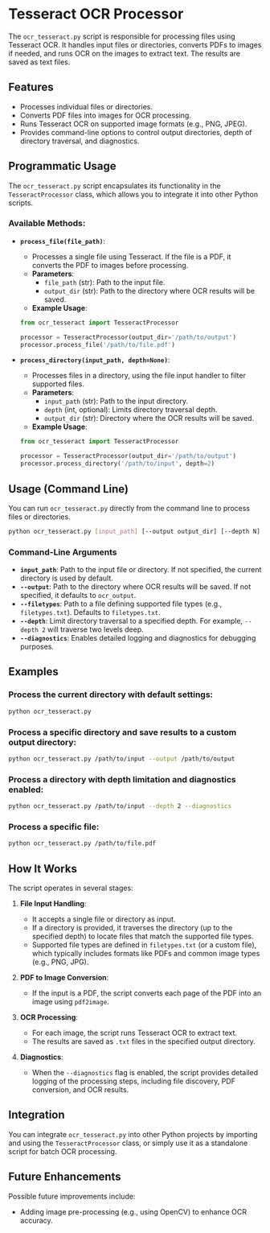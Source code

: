 
# Tesseract OCR Processor

The `ocr_tesseract.py` script is responsible for processing files using Tesseract OCR. It handles input files or directories, converts PDFs to images if needed, and runs OCR on the images to extract text. The results are saved as text files.

## Features

- Processes individual files or directories.
- Converts PDF files into images for OCR processing.
- Runs Tesseract OCR on supported image formats (e.g., PNG, JPEG).
- Provides command-line options to control output directories, depth of directory traversal, and diagnostics.

## Programmatic Usage

The `ocr_tesseract.py` script encapsulates its functionality in the `TesseractProcessor` class, which allows you to integrate it into other Python scripts.

### Available Methods:

- **`process_file(file_path)`**: 
    - Processes a single file using Tesseract. If the file is a PDF, it converts the PDF to images before processing.
    - **Parameters**:
        - `file_path` (str): Path to the input file.
        - `output_dir` (str): Path to the directory where OCR results will be saved.
    - **Example Usage**:
    ```python
    from ocr_tesseract import TesseractProcessor

    processor = TesseractProcessor(output_dir='/path/to/output')
    processor.process_file('/path/to/file.pdf')
    ```

- **`process_directory(input_path, depth=None)`**:
    - Processes files in a directory, using the file input handler to filter supported files.
    - **Parameters**:
        - `input_path` (str): Path to the input directory.
        - `depth` (int, optional): Limits directory traversal depth.
        - `output_dir` (str): Directory where the OCR results will be saved.
    - **Example Usage**:
    ```python
    from ocr_tesseract import TesseractProcessor

    processor = TesseractProcessor(output_dir='/path/to/output')
    processor.process_directory('/path/to/input', depth=2)
    ```

## Usage (Command Line)

You can run `ocr_tesseract.py` directly from the command line to process files or directories.

```bash
python ocr_tesseract.py [input_path] [--output output_dir] [--depth N] [--diagnostics]
```

### Command-Line Arguments

- **`input_path`**: Path to the input file or directory. If not specified, the current directory is used by default.
- **`--output`**: Path to the directory where OCR results will be saved. If not specified, it defaults to `ocr_output`.
- **`--filetypes`**: Path to a file defining supported file types (e.g., `filetypes.txt`). Defaults to `filetypes.txt`.
- **`--depth`**: Limit directory traversal to a specified depth. For example, `--depth 2` will traverse two levels deep.
- **`--diagnostics`**: Enables detailed logging and diagnostics for debugging purposes.

## Examples

### Process the current directory with default settings:

```bash
python ocr_tesseract.py
```

### Process a specific directory and save results to a custom output directory:

```bash
python ocr_tesseract.py /path/to/input --output /path/to/output
```

### Process a directory with depth limitation and diagnostics enabled:

```bash
python ocr_tesseract.py /path/to/input --depth 2 --diagnostics
```

### Process a specific file:

```bash
python ocr_tesseract.py /path/to/file.pdf
```

## How It Works

The script operates in several stages:

1. **File Input Handling**:
   - It accepts a single file or directory as input.
   - If a directory is provided, it traverses the directory (up to the specified depth) to locate files that match the supported file types.
   - Supported file types are defined in `filetypes.txt` (or a custom file), which typically includes formats like PDFs and common image types (e.g., PNG, JPG).

2. **PDF to Image Conversion**:
   - If the input is a PDF, the script converts each page of the PDF into an image using `pdf2image`.

3. **OCR Processing**:
   - For each image, the script runs Tesseract OCR to extract text.
   - The results are saved as `.txt` files in the specified output directory.

4. **Diagnostics**:
   - When the `--diagnostics` flag is enabled, the script provides detailed logging of the processing steps, including file discovery, PDF conversion, and OCR results.

## Integration

You can integrate `ocr_tesseract.py` into other Python projects by importing and using the `TesseractProcessor` class, or simply use it as a standalone script for batch OCR processing.

## Future Enhancements

Possible future improvements include:

- Adding image pre-processing (e.g., using OpenCV) to enhance OCR accuracy.